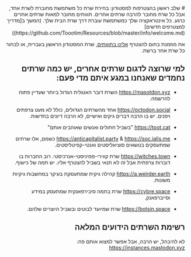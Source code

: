 <div dir="rtl">
#  שלב ראשון בהצטרפות למסטודון: בחירת שרת
כל משתמשת מחוברת לשרת אחד, אבל כל שרת מחובר להרבה שרתים אחרים. תווותים מחובר למאות שרתים אחרים כרגע. כל אינטראקציה שלך כמשתמשת עוברת דרך שרת הבית שלך. (המשך ב[מדריך למצטרפים חדשים](https://github.com/Toootim/Resources/blob/master/info/welcome.md))

את מוזמנת בחום להצטרף [אלינו בתווותים](https://tooot.im), שרת המסטודון הראשון בעברית, או לבחור כל שרת אחר ברשת.

## למי שרוצה לדגום שרתים אחרים, יש כמה שרתים נחמדים שאנחנו במגע איתם מדי פעם:


- https://masotdon.xyz 
השרת דובר האנגלית הגדול ביותר שעדיין פתוח להרשמה.

- https://octodon.social
אחד מהשרתים הגדולים, כולל לא מעט צרפתים ויפנים. יש בו הרבה דברים גיקים ואישיים, לא הרבה דיונים בחדשות.

- https://toot.cat
"בשביל חתולים ואנשים שאוהבים אותם"

- https://anticapitalist.party & https://soc.ialis.me
כשמם, אלו שרתים שמתעסקים בנושאים סוציאליסטים ואנטי-קפיטליסטים.

- https://witches.town
שרת קווירי-פמיניסטי-אנרכיסטי. רוב החברות בו דוברות צרפתית אבל זה לא תנאי בשביל להצטרף אליו. יש תמה של כישוף.

- https://a.weirder.earth
קהילה גיקית שמתעסקת בעיקר במחשבות גיקיות משונות.

- https://cybre.space
שרת בתמה סיבירפאנקית שמתעסק במידע וסייברפאנק.

- https://botsin.space
שרת שמיועד לבוטים ובשביל היוצרים שלהם.

## רשימת השרתים הידועים המלאה
לא להיבהל, יש הרבה, אבל אפשר למצוא אותם פה: https://instances.mastodon.xyz

</div>
